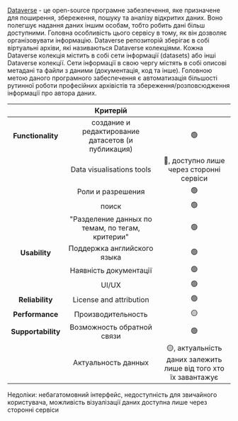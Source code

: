 [Dataverse](https://dataverse.org/) - це open-source програмне забезпечення, яке призначене
для поширення, збереження, пошуку та аналізу відкритих даних. Воно
полегшує надання даних іншим особам, тобто робить дані більш доступними.
Головна особливість цього сервісу в тому, як він дозволяє
організовувати інформацію. Dataverse репозиторій зберігає в собі
віртуальні архіви, які називаються Dataverse колекціями. Кожна
Dataverse колекція містить в собі сети інформації (datasets) або інші
Dataverse колекції. Сети інформації в свою чергу містять в собі
описові метадані та файли з даними (документація, код та інше).
Головною метою даного програмного забеспечення є автоматизація
більшості рутинної роботи професійних архівістів та збереження/розповсюдження
інформації про автора даних.

<!-- prettier-ignore-start -->
|  | Критерій |  |
|:----:| :--------------: |:--:|
| **Functionality** | создание и редактирование датасетов (и публикация) | 🟢 |
|  | Data visualisations tools |🔴, доступно лише через сторонні сервіси|
|  | Роли и разрешения | 🟢 |
|  | поиск | 🟢 |
|  | "Разделение данных по темам, по тегам, критерии" | 🟢 |
| **Usability** | Поддержка английского языка | 🟢 |
|  | Наявність документації | 🟢 |
|  | UI/UX | 🟢 |
| **Reliability** | License and attribution | 🟢 |
| **Performance** | Производительность | 🟡 |
| **Supportability** | Возможность обратной связи | 🟢 |
|  | Актуальность данных | 🟡, актуальність даних залежить лише від того хто їх завантажує |
<!-- prettier-ignore-end -->

Недоліки: небагатомовний інтерфейс, недоступність для звичайного
користувача, можливість візуалізації даних доступна лише через
сторонні сервіси
